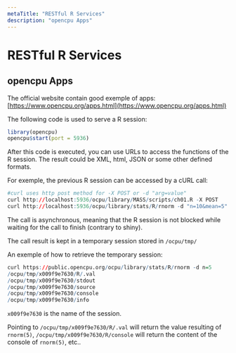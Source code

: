```yaml
---
metaTitle: "RESTful R Services"
description: "opencpu Apps"
---
```


# RESTful R Services




## opencpu Apps


The official website contain good exemple of apps:
[https://www.opencpu.org/apps.html](https://www.opencpu.org/apps.html)

The following code is used to serve a R session:

```r
library(opencpu)
opencpu$start(port = 5936)

```

After this code is executed, you can use URLs to access the functions of the R session.
The result could be XML, html, JSON or some other defined formats.

For exemple, the previous R session can be accessed by a cURL call:

```r
#curl uses http post method for -X POST or -d "arg=value"
curl http://localhost:5936/ocpu/library/MASS/scripts/ch01.R -X POST
curl http://localhost:5936/ocpu/library/stats/R/rnorm -d "n=10&mean=5"

```

The call is asynchronous, meaning that the R session is not blocked while waiting for the call to finish (contrary to shiny).

The call result is kept in a temporary session stored in `/ocpu/tmp/`

An exemple of how to retrieve the temporary session:

```r
curl https://public.opencpu.org/ocpu/library/stats/R/rnorm -d n=5
/ocpu/tmp/x009f9e7630/R/.val
/ocpu/tmp/x009f9e7630/stdout
/ocpu/tmp/x009f9e7630/source
/ocpu/tmp/x009f9e7630/console
/ocpu/tmp/x009f9e7630/info

```

`x009f9e7630` is the name of the session.

Pointing to `/ocpu/tmp/x009f9e7630/R/.val` will return the value resulting of `rnorm(5)`, `/ocpu/tmp/x009f9e7630/R/console` will return the content of the console of `rnorm(5)`, etc..


